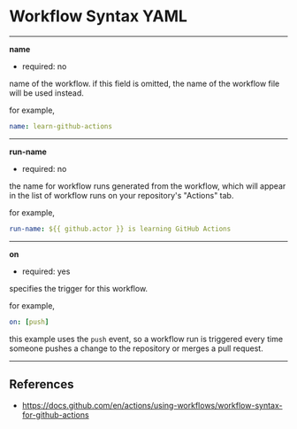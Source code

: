 # Workflow Syntax YAML

---

**name**

- required: no

name of the workflow. if this field is omitted, the name of the workflow file will be used instead.

for example,

```yaml
name: learn-github-actions
```

---

**run-name**

- required: no

the name for workflow runs generated from the workflow, which will appear in the list of workflow runs on your repository's "Actions" tab.

for example,

```yaml
run-name: ${{ github.actor }} is learning GitHub Actions
```

---

**on**

- required: yes

specifies the trigger for this workflow.

for example,

```yaml
on: [push]
```

this example uses the `push` event, so a workflow run is triggered every time someone pushes a change to the repository or merges a pull request.

---

## References

- https://docs.github.com/en/actions/using-workflows/workflow-syntax-for-github-actions
